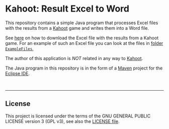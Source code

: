 # Kahoot: Result Excel to Word #

This repository contains a simple Java program that processes Excel files with the results from a 
[Kahoot](https://kahoot.com/) game and writes them into a Word file.

See [here](https://support.kahoot.com/hc/en-us/articles/115002308028-Reports-and-the-Reports-page) on how to download the Excel file with the results from a Kahoot game.
For an example of such an Excel file you can look at the files in [folder `ExampleFiles`](ExampleFiles/),

The author of this application is *NOT* related in any way to [Kahoot](https://kahoot.com/company/).

The Java program in this repository is in the form of a [Maven](http://maven.apache.org/) project for the [Eclipse IDE](https://www.eclipse.org).

<br>

----
## License ##

This project is licensed under the terms of the GNU GENERAL PUBLIC LICENSE version 3 (GPL v3), 
see also  the [LICENSE file](LICENSE.md).

<br>
